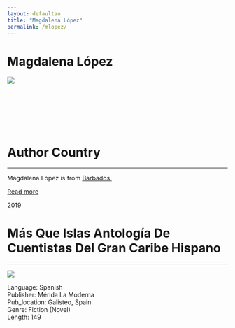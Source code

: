 ```yaml
---
layout: defaultau
title: "Magdalena López"
permalink: /mlopez/
---
```

<!-- partial:index.partial.html -->
<div class="content">
     <h1>Magdalena López</h1>
    <div class="quote">
        <div><img src="https://latinoamerica21.com/wp-content/uploads/2020/12/Magdalena-Lo%CC%81pez.jpg" class="logo"></div>
    </div>
    <div class="timeline">
        <div style="padding-bottom:100px;"></div>
        <div class="block">
             <div class="date right"><p class="right">  </p></div>
            <div class="dot"></div>
            <div class="left first">
            <div class="author_country">
                <h1>Author Country</h1><hr>
          <div class="aclocation">  <p>Magdalena López is from <a href="http://localhost:4000/62"> Barbados.</a></p></div>
              <div class="acreadmore">  <a href="" target="_blank">Read more</a></div>
            </div>
            </div>
        <div class="block">
            <div class="date left"><p class="left">2019</p></div>
            <div class="dot"></div>
            <div class="right">
                <h1>Más Que Islas Antología De Cuentistas Del Gran Caribe Hispano</h1><hr>
                <p><img src="https://imagessl8.casadellibro.com/a/l/t7/78/9788494990878.jpg"></p>
                <p>        
		   Language: Spanish<br/>
                Publisher: Mérida La Moderna<br/>
                Pub_location: Galisteo, Spain<br/>
                Genre: Fiction (Novel)<br/>
                Length: 149 <br/>                   </p>
            </div>
        </div>

